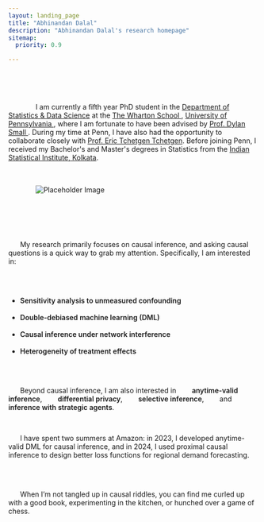 ```yaml
---
layout: landing_page
title: "Abhinandan Dalal"
description: "Abhinandan Dalal's research homepage"
sitemap:
  priority: 0.9

---
```

<style>
  :root {
    --olive-color: rgb(102, 153, 51);  /* your olive green */
  }
</style>

<div class="landing-page-wrapper">
      <div class="top-content">
          <div class="landing-page-content">
              <p>
              I am currently a fifth year PhD student in the <a href = "https://statistics.wharton.upenn.edu/"> Department of Statistics & Data Science</a> at the <a href = "https://www.wharton.upenn.edu/" target = "_blank">The Wharton School </a>, <a href = "https://www.upenn.edu/" target = "_blank"> University of Pennsylvania </a>, where I am fortunate to have been advised by <a href = "https://statistics.wharton.upenn.edu/profile/dsmall/" target = "_blank"> Prof. Dylan Small </a>. During my time at Penn, I have also had the opportunity to collaborate closely with <a href="https://statistics.wharton.upenn.edu/profile/ett/" target="_blank"> Prof. Eric Tchetgen Tchetgen</a>. Before joining Penn, I received my Bachelor's and Master's degrees in Statistics from the <a href="https://www.isical.ac.in/" target="_blank">Indian Statistical Institute, Kolkata</a>.
              </p>
            </div>
          <div class="landing-page-image">
              <img src="avatar.jpg" alt="Placeholder Image">
          </div>
      </div>

      <div class="bottom-content">
    <p>
      My research primarily focuses on causal inference, and asking causal questions is a quick way to grab my attention. Specifically, I am interested in:
    </p>
    <ul>
      <li><span style="color: var(--olive-color); font-weight:600;">Sensitivity analysis to unmeasured confounding</span></li>
      <li><span style="color: var(--olive-color); font-weight:600;">Double-debiased machine learning (DML)</span></li>
      <li><span style="color: var(--olive-color); font-weight:600;">Causal inference under network interference</span></li>
      <li><span style="color: var(--olive-color); font-weight:600;">Heterogeneity of treatment effects</span></li>
    </ul>

    <p>
      Beyond causal inference, I am also interested in 
      <span style="color: var(--olive-color); font-weight:600;">anytime-valid inference</span>, 
      <span style="color: var(--olive-color); font-weight:600;">differential privacy</span>, 
      <span style="color: var(--olive-color); font-weight:600;">selective inference</span>, 
      and <span style="color: var(--olive-color); font-weight:600;">inference with strategic agents</span>.  
    </p>

    <p>
      I have spent two summers at Amazon: in 2023, I developed anytime-valid DML for causal inference, and in 2024, I used proximal causal inference to design better loss functions for regional demand forecasting.  
    </p>

    <p>
      When I’m not tangled up in causal riddles, you can find me curled up with a good book, experimenting in the kitchen, or hunched over a game of chess.
    </p>

    </div>
</div>
